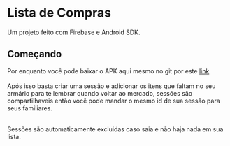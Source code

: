 # Lista de Compras

Um projeto feito com Firebase e Android SDK.

## Começando

Por enquanto você pode baixar o APK aqui mesmo no git por este <a href='https://www.google.com/'>link</a><br><br>
Após isso basta criar uma sessão e adicionar os itens que faltam no seu armário para te lembrar quando voltar ao mercado,
sessões são compartilhaveis então você pode mandar o mesmo id de sua sessão para seus familiares.<br><br>

Sessões são automaticamente excluidas caso saia e não haja nada em sua lista.
